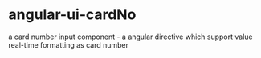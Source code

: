 angular-ui-cardNo
=================

a card number input component - a angular directive which support value real-time formatting as card number
